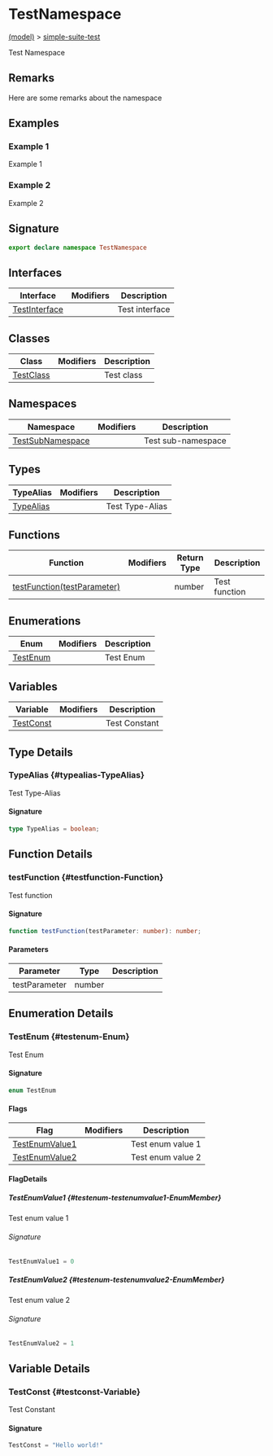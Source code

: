 
# TestNamespace

[(model)](./index) &gt; [simple-suite-test](./simple-suite-test)

Test Namespace

## Remarks

Here are some remarks about the namespace

## Examples

### Example 1

Example 1

### Example 2

Example 2

## Signature

```typescript
export declare namespace TestNamespace 
```

## Interfaces

|  Interface | Modifiers | Description |
|  --- | --- | --- |
|  [TestInterface](./simple-suite-test/testnamespace/testinterface) |  | Test interface |

## Classes

|  Class | Modifiers | Description |
|  --- | --- | --- |
|  [TestClass](./simple-suite-test/testnamespace/testclass) |  | Test class |

## Namespaces

|  Namespace | Modifiers | Description |
|  --- | --- | --- |
|  [TestSubNamespace](./simple-suite-test/testnamespace/testsubnamespace) |  | Test sub-namespace |

## Types

|  TypeAlias | Modifiers | Description |
|  --- | --- | --- |
|  [TypeAlias](./simple-suite-test/testnamespace#typealias-TypeAlias) |  | Test Type-Alias |

## Functions

|  Function | Modifiers | Return Type | Description |
|  --- | --- | --- | --- |
|  [testFunction(testParameter)](./simple-suite-test/testnamespace#testfunction-Function) |  | number | Test function |

## Enumerations

|  Enum | Modifiers | Description |
|  --- | --- | --- |
|  [TestEnum](./simple-suite-test/testnamespace#testenum-Enum) |  | Test Enum |

## Variables

|  Variable | Modifiers | Description |
|  --- | --- | --- |
|  [TestConst](./simple-suite-test/testnamespace#testconst-Variable) |  | Test Constant |

## Type Details

### TypeAlias {#typealias-TypeAlias}

Test Type-Alias

#### Signature

```typescript
type TypeAlias = boolean;
```

## Function Details

### testFunction {#testfunction-Function}

Test function

#### Signature

```typescript
function testFunction(testParameter: number): number;
```

#### Parameters

|  Parameter | Type | Description |
|  --- | --- | --- |
|  testParameter | number |  |

## Enumeration Details

### TestEnum {#testenum-Enum}

Test Enum

#### Signature

```typescript
enum TestEnum 
```

#### Flags

|  Flag | Modifiers | Description |
|  --- | --- | --- |
|  [TestEnumValue1](./simple-suite-test/testnamespace#testenum-testenumvalue1-EnumMember) |  | Test enum value 1 |
|  [TestEnumValue2](./simple-suite-test/testnamespace#testenum-testenumvalue2-EnumMember) |  | Test enum value 2 |

#### FlagDetails

##### TestEnumValue1 {#testenum-testenumvalue1-EnumMember}

Test enum value 1

###### Signature

```typescript
TestEnumValue1 = 0
```

##### TestEnumValue2 {#testenum-testenumvalue2-EnumMember}

Test enum value 2

###### Signature

```typescript
TestEnumValue2 = 1
```

## Variable Details

### TestConst {#testconst-Variable}

Test Constant

#### Signature

```typescript
TestConst = "Hello world!"
```
